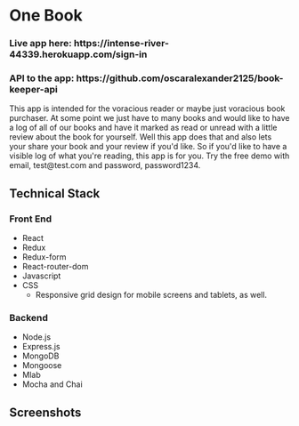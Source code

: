 <h1>One Book</h2>
<h3> Live app here: https://intense-river-44339.herokuapp.com/sign-in </h3>
<h3>API to the app: https://github.com/oscaralexander2125/book-keeper-api</h3>

<p> This app is intended for the voracious reader or maybe just voracious book purchaser.
  At some point we just have to many books and would like to have a log of all of our books and have 
  it marked as read or unread with a little review about the book for yourself. Well this app does that and
  also lets your share your book and your review if you'd like. So if you'd like to have a visible
  log of what you're reading, this app is for you.
  Try the free demo with email, test@test.com and password, password1234.
  </p>
  
  <h2>Technical Stack</h2>
  <h3>Front End</h3>
  <ul>
  <li>React</li>
  <li>Redux</li>
  <li>Redux-form</li>
  <li>React-router-dom</li>
  <li>Javascript</li>
  <li>CSS
  <ul><li>Responsive grid design for mobile screens and tablets, as well.</li></ul>
  </li>
  </ul>
  <h3>Backend</h3>
  <ul>
  <li>Node.js</li>
  <li>Express.js</li>
  <li>MongoDB</li>
  <li>Mongoose</li>
  <li>Mlab</li>
  <li>Mocha and Chai</li>
  </ul>

  <h2>Screenshots</h2>
  
